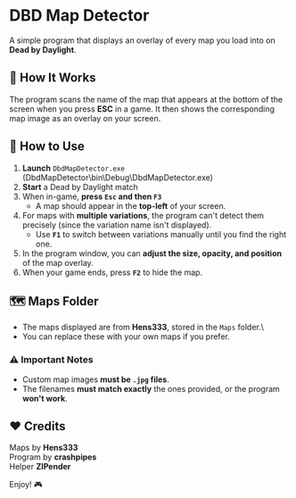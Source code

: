 # DBD Map Detector

A simple program that displays an overlay of every map you load into on
**Dead by Daylight**.

## 🧩 How It Works

The program scans the name of the map that appears at the bottom of the
screen when you press **ESC** in a game. It then shows the corresponding
map image as an overlay on your screen.

## 🚀 How to Use

1.  **Launch** `DbdMapDetector.exe` (DbdMapDetector\bin\Debug\DbdMapDetector.exe)
2.  **Start** a Dead by Daylight match
3.  When in-game, **press `Esc` and then `F3`**
    -   A map should appear in the **top-left** of your screen.
4.  For maps with **multiple variations**, the program can't detect them
    precisely (since the variation name isn't displayed).
    -   Use **`F1`** to switch between variations manually until you
        find the right one.
5.  In the program window, you can **adjust the size, opacity, and
    position** of the map overlay.
6.  When your game ends, press **`F2`** to hide the map.

## 🗺️ Maps Folder

-   The maps displayed are from **Hens333**, stored in the `Maps`
    folder.\
-   You can replace these with your own maps if you prefer.

### ⚠️ Important Notes

-   Custom map images **must be `.jpg` files**.
-   The filenames **must match exactly** the ones provided, or the
    program **won't work**.

## ❤️ Credits

Maps by **Hens333**\
Program by **crashpipes**\
Helper **ZIPender**

Enjoy! 🎮

